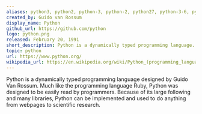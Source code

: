 ```yaml
---
aliases: python3, python2, python-3, python-2, python27, python-3-6, python-3-5
created_by: Guido van Rossum
display_name: Python
github_url: https://github.com/python
logo: python.png
released: February 20, 1991
short_description: Python is a dynamically typed programming language.
topic: python
url: https://www.python.org/
wikipedia_url: https://en.wikipedia.org/wiki/Python_(programming_language)
---
```

Python is a dynamically typed programming language designed by Guido Van Rossum. Much like the programming language Ruby, Python was designed to be easily read by programmers. Because of its large following and many libraries, Python can be implemented and used to do anything from webpages to scientific research.
